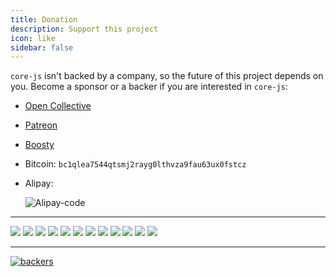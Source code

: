 ```yaml
---
title: Donation
description: Support this project
icon: like
sidebar: false
---
```


`core-js` isn't backed by a company, so the future of this project depends on you. Become a sponsor or a backer if you are interested in `core-js`:

- [Open Collective](https://opencollective.com/core-js)
- [Patreon](https://patreon.com/zloirock)
- [Boosty](https://boosty.to/zloirock)
- Bitcoin:
  `bc1qlea7544qtsmj2rayg0lthvza9fau63ux0fstcz`
- Alipay:

  ![Alipay-code](/sponsor/alipay.jpg)

---

<a href="https://opencollective.com/core-js/sponsor/0/website" target="_blank">
  <img src="https://opencollective.com/core-js/sponsor/0/avatar.svg"></a>
<a href="https://opencollective.com/core-js/sponsor/1/website" target="_blank">
  <img src="https://opencollective.com/core-js/sponsor/1/avatar.svg"></a>
<a href="https://opencollective.com/core-js/sponsor/2/website" target="_blank">
  <img src="https://opencollective.com/core-js/sponsor/2/avatar.svg"></a>
<a href="https://opencollective.com/core-js/sponsor/3/website" target="_blank">
  <img src="https://opencollective.com/core-js/sponsor/3/avatar.svg"></a>
<a href="https://opencollective.com/core-js/sponsor/4/website" target="_blank">
  <img src="https://opencollective.com/core-js/sponsor/4/avatar.svg"></a>
<a href="https://opencollective.com/core-js/sponsor/5/website" target="_blank">
  <img src="https://opencollective.com/core-js/sponsor/5/avatar.svg"></a>
<a href="https://opencollective.com/core-js/sponsor/6/website" target="_blank">
  <img src="https://opencollective.com/core-js/sponsor/6/avatar.svg"></a>
<a href="https://opencollective.com/core-js/sponsor/7/website" target="_blank">
  <img src="https://opencollective.com/core-js/sponsor/7/avatar.svg"></a>
<a href="https://opencollective.com/core-js/sponsor/8/website" target="_blank">
  <img src="https://opencollective.com/core-js/sponsor/8/avatar.svg"></a>
<a href="https://opencollective.com/core-js/sponsor/9/website" target="_blank">
  <img src="https://opencollective.com/core-js/sponsor/9/avatar.svg"></a>
<a href="https://opencollective.com/core-js/sponsor/10/website" target="_blank">
  <img src="https://opencollective.com/core-js/sponsor/10/avatar.svg"></a>
<a href="https://opencollective.com/core-js/sponsor/11/website" target="_blank">
  <img src="https://opencollective.com/core-js/sponsor/11/avatar.svg"></a>

---

[![backers](https://opencollective.com/core-js/backers.svg?width=890)](https://opencollective.com/core-js#backers)
